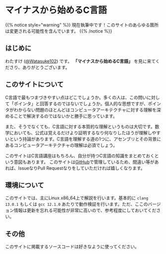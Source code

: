 # マイナスから始めるC言語

{{% notice style="warning" %}}
現在執筆中です！このサイトのあらゆる箇所は変更される可能性を含んでいます。
{{% /notice %}}

## はじめに

わたすけ ([@Watasuke102](https://twitter.com/Watasuke102)) です。 **「マイナスから始めるC言語」** を見に来てくださり、ありがとうございます。

## このサイトについて

C言語で最もつまづきやすい点はどこでしょうか。多くの人は、この問いに対して「ポインタ」と回答するのではないでしょうか。個人的な思想ですが、ポインタがわからない問題のほとんどはコンピュータアーキテクチャに対する理解を深めることで解決するのではないかと勝手に思っています。

また、そうでなくても、C言語に対する本質的な理解というものは大切です。数学においても、公式は覚えるだけより証明するなり何なりしたほうが理解しやすいという持論があります。C言語を理解する道の1つに、アセンブリとその背景にあるコンピュータアーキテクチャの理解は必須でしょう。

このサイトはC言語講座はもちろん、自分が持つC言語の知識をまとめておくという意図もあります。 このサイトは[GitHub](https://github.com/watasuke102/clang-lecture)で管理しているため、間違い等があれば、IssueなりPull Requestなりをしていただければ嬉しくなります。

## 環境について

このサイトでは、主にLinux x86_64上で解説を行います。基本的に `clang 13.0.1` もしくは `gcc 12.1.0` あたりで動作検証を行います。ただ、ここのバージョン情報は更新を忘れる可能性が非常に高いので、参考程度にしておいてください。

## その他

このサイトに掲載するソースコードは好きなように使ってください。
